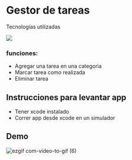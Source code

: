 # Gestor de tareas

Tecnologías utilizadas

 <img src="https://img.shields.io/badge/Swift-FA7343?style=for-the-badge&logo=swift&logoColor=white" style="max-width: 100%;">

### funciones:
- Agregar una tarea en una categoria
- Marcar tarea como realizada
- Eliminar tarea

## Instrucciones para levantar app
- Tener xcode instalado
- Correr app desde xcode en un simulador
           
## Demo
![ezgif com-video-to-gif (6)](https://user-images.githubusercontent.com/72414242/224172267-1cd5440c-9414-47bd-a711-064e630f8162.gif)

